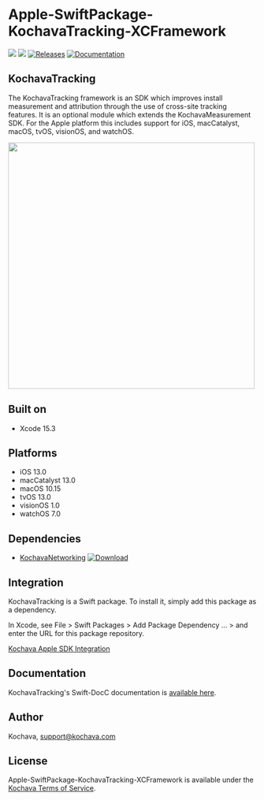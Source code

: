 # Apple-SwiftPackage-KochavaTracking-XCFramework

[![](https://img.shields.io/endpoint?url=https%3A%2F%2Fswiftpackageindex.com%2Fapi%2Fpackages%2FKochava%2FApple-SwiftPackage-KochavaTracking-XCFramework%2Fbadge%3Ftype%3Dplatforms)](https://swiftpackageindex.com/Kochava/Apple-SwiftPackage-KochavaTracking-XCFramework)
[![](https://img.shields.io/endpoint?url=https%3A%2F%2Fswiftpackageindex.com%2Fapi%2Fpackages%2FKochava%2FApple-SwiftPackage-KochavaTracking-XCFramework%2Fbadge%3Ftype%3Dswift-versions)](https://swiftpackageindex.com/Kochava/Apple-SwiftPackage-KochavaTracking-XCFramework)
[![Releases](https://img.shields.io/github/v/release/kochava/Apple-SwiftPackage-KochavaTracking-XCFramework?include_prereleases&sort=semver)](https://github.com/Kochava/Apple-SwiftPackage-KochavaTracking-XCFramework/releases)
[![Documentation](https://img.shields.io/badge/Documentation-Visit-202020?style=flat)](https://kochava.github.io/Apple-SwiftPackage-KochavaTracking/documentation/kochavatracking)

## KochavaTracking

The KochavaTracking framework is an SDK which improves install measurement and attribution through the use of cross-site tracking features.  It is an optional module which extends the KochavaMeasurement SDK.  For the Apple platform this includes support for iOS, macCatalyst, macOS, tvOS, visionOS, and watchOS.

<img src="https://storage.googleapis.com/kochava-web/2016/07/Kochava-horizontal-black-800x154.png" width="500" />

## Built on

* Xcode 15.3

## Platforms

* iOS 13.0
* macCatalyst 13.0
* macOS 10.15
* tvOS 13.0
* visionOS 1.0
* watchOS 7.0

## Dependencies

* [KochavaNetworking](https://github.com/Kochava/Apple-SwiftPackage-KochavaNetworking-XCFramework) [![Download](https://img.shields.io/github/v/release/kochava/Apple-SwiftPackage-KochavaNetworking-XCFramework?include_prereleases&sort=semver)](https://github.com/Kochava/Apple-SwiftPackage-KochavaNetworking-XCFramework/releases)

## Integration

KochavaTracking is a Swift package.  To install it, simply add this package as a dependency.

In Xcode, see File > Swift Packages > Add Package Dependency ... > and enter the URL for this package repository.

[Kochava Apple SDK Integration](https://support.kochava.com/sdk-integration/ios-sdk-integration/)

## Documentation

KochavaTracking's Swift-DocC documentation is [available here](https://kochava.github.io/Apple-SwiftPackage-KochavaTracking/documentation/kochavatracking).

## Author

Kochava, support@kochava.com

## License

Apple-SwiftPackage-KochavaTracking-XCFramework is available under the [Kochava Terms of Service](https://www.kochava.com/terms-of-service/).
